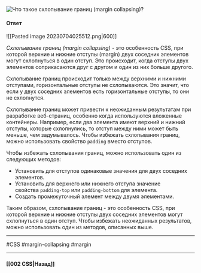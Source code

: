 ![Что такое схлопывание границ (margin collapsing)?](https://youtu.be/kx3dR6ztICU?t=30)

#### Ответ

![[Pasted image 20230704025512.png|600]]

*Схлопывание границ (margin collapsing)* - это особенность CSS, при которой верхние и нижние отступы (margin) двух соседних элементов могут схлопнуться в один отступ. Это происходит, когда отступы двух элементов соприкасаются друг с другом и один из них больше другого.

Схлопывание границ происходит только между верхними и нижними отступами, горизонтальные отступы не схлопываются. Это значит, что если у двух соседних элементов есть горизонтальные отступы, то они не схлопнутся.

Схлопывание границ может привести к неожиданным результатам при разработке веб-страниц, особенно когда используются вложенные контейнеры. Например, если два элемента имеют верхний и нижний отступы, которые схлопнулись, то отступ между ними может быть меньше, чем задумывалось. Чтобы избежать схлопывания границ, можно использовать свойство `padding` вместо отступов.

Чтобы избежать схлопывания границ, можно использовать один из следующих методов:

- Установить для отступов одинаковые значения для двух соседних элементов.
- Установить для верхнего или нижнего отступа значение свойства `padding-top` или `padding-bottom` для элемента.
- Создать промежуточный элемент между двумя элементами.

Таким образом, схлопывание границ - это особенность CSS, при которой верхние и нижние отступы двух соседних элементов могут схлопнуться в один отступ. Чтобы избежать неожиданных результатов, можно использовать один из методов, описанных выше.

___
#CSS #margin-collapsing #margin 

___

#### [[002 CSS|Назад]]